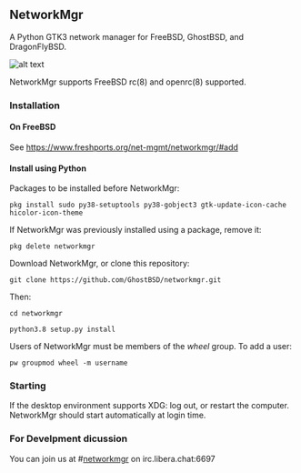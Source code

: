 ## NetworkMgr

A Python GTK3 network manager for FreeBSD, GhostBSD, and DragonFlyBSD. 

![alt text](https://image.ibb.co/bWha3R/Screenshot_at_2017_11_24_20_57_33.png)

NetworkMgr supports FreeBSD rc(8) and openrc(8) supported. 

### Installation

#### On FreeBSD

See https://www.freshports.org/net-mgmt/networkmgr/#add

#### Install using Python

Packages to be installed before NetworkMgr:

`pkg install sudo py38-setuptools py38-gobject3 gtk-update-icon-cache hicolor-icon-theme`

If NetworkMgr was previously installed using a package, remove it:  

`pkg delete networkmgr`

Download NetworkMgr, or clone this repository:

`git clone https://github.com/GhostBSD/networkmgr.git`

Then: 

`cd networkmgr`

`python3.8 setup.py install`

Users of NetworkMgr must be members of the _wheel_ group. To add a user: 

`pw groupmod wheel -m username`

### Starting 

If the desktop environment supports XDG: log out, or restart the computer. NetworkMgr should start automatically at login time.

### For Develpment dicussion 

You can join us at #[networkmgr](irc://irc.libera.chat:6697/ghostbsd) on irc.libera.chat:6697
